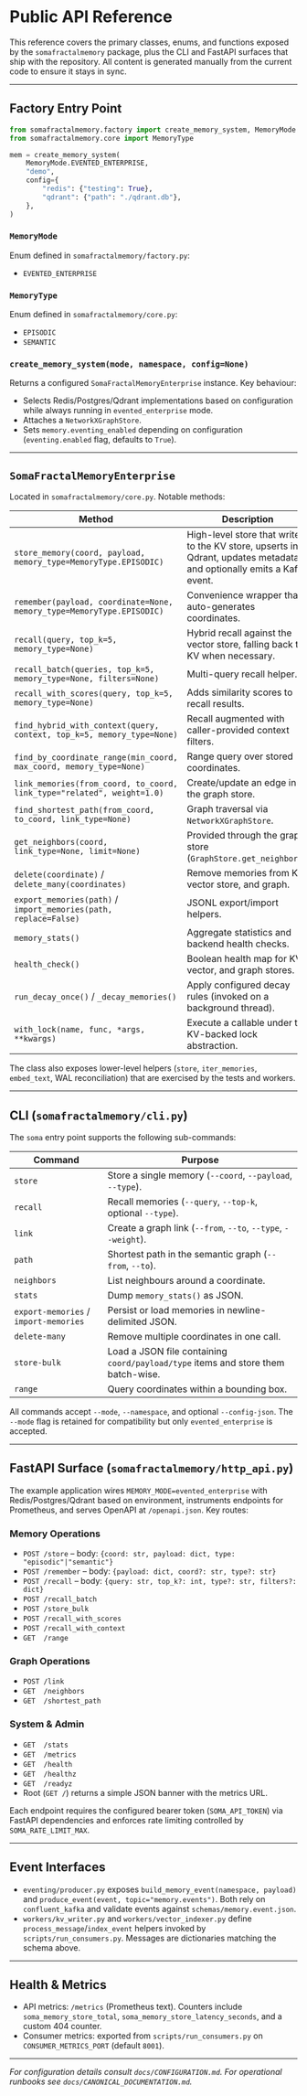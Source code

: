 # Public API Reference

This reference covers the primary classes, enums, and functions exposed by the `somafractalmemory` package, plus the CLI and FastAPI surfaces that ship with the repository. All content is generated manually from the current code to ensure it stays in sync.

---

## Factory Entry Point
```python
from somafractalmemory.factory import create_memory_system, MemoryMode
from somafractalmemory.core import MemoryType

mem = create_memory_system(
    MemoryMode.EVENTED_ENTERPRISE,
    "demo",
    config={
        "redis": {"testing": True},
        "qdrant": {"path": "./qdrant.db"},
    },
)
```

### `MemoryMode`
Enum defined in `somafractalmemory/factory.py`:
- `EVENTED_ENTERPRISE`

### `MemoryType`
Enum defined in `somafractalmemory/core.py`:
- `EPISODIC`
- `SEMANTIC`

### `create_memory_system(mode, namespace, config=None)`
Returns a configured `SomaFractalMemoryEnterprise` instance. Key behaviour:
- Selects Redis/Postgres/Qdrant implementations based on configuration while always running in `evented_enterprise` mode.
- Attaches a `NetworkXGraphStore`.
- Sets `memory.eventing_enabled` depending on configuration (`eventing.enabled` flag, defaults to `True`).

---

## `SomaFractalMemoryEnterprise`
Located in `somafractalmemory/core.py`. Notable methods:

| Method | Description |
|--------|-------------|
| `store_memory(coord, payload, memory_type=MemoryType.EPISODIC)` | High-level store that writes to the KV store, upserts into Qdrant, updates metadata, and optionally emits a Kafka event. |
| `remember(payload, coordinate=None, memory_type=MemoryType.EPISODIC)` | Convenience wrapper that auto-generates coordinates. |
| `recall(query, top_k=5, memory_type=None)` | Hybrid recall against the vector store, falling back to KV when necessary. |
| `recall_batch(queries, top_k=5, memory_type=None, filters=None)` | Multi-query recall helper. |
| `recall_with_scores(query, top_k=5, memory_type=None)` | Adds similarity scores to recall results. |
| `find_hybrid_with_context(query, context, top_k=5, memory_type=None)` | Recall augmented with caller-provided context filters. |
| `find_by_coordinate_range(min_coord, max_coord, memory_type=None)` | Range query over stored coordinates. |
| `link_memories(from_coord, to_coord, link_type="related", weight=1.0)` | Create/update an edge in the graph store. |
| `find_shortest_path(from_coord, to_coord, link_type=None)` | Graph traversal via `NetworkXGraphStore`. |
| `get_neighbors(coord, link_type=None, limit=None)` | Provided through the graph store (`GraphStore.get_neighbors`). |
| `delete(coordinate)` / `delete_many(coordinates)` | Remove memories from KV, vector store, and graph. |
| `export_memories(path)` / `import_memories(path, replace=False)` | JSONL export/import helpers. |
| `memory_stats()` | Aggregate statistics and backend health checks. |
| `health_check()` | Boolean health map for KV, vector, and graph stores. |
| `run_decay_once()` / `_decay_memories()` | Apply configured decay rules (invoked on a background thread). |
| `with_lock(name, func, *args, **kwargs)` | Execute a callable under the KV-backed lock abstraction. |

The class also exposes lower-level helpers (`store`, `iter_memories`, `embed_text`, WAL reconciliation) that are exercised by the tests and workers.

---

## CLI (`somafractalmemory/cli.py`)
The `soma` entry point supports the following sub-commands:

| Command | Purpose |
|---------|---------|
| `store` | Store a single memory (`--coord`, `--payload`, `--type`). |
| `recall` | Recall memories (`--query`, `--top-k`, optional `--type`). |
| `link` | Create a graph link (`--from`, `--to`, `--type`, `--weight`). |
| `path` | Shortest path in the semantic graph (`--from`, `--to`). |
| `neighbors` | List neighbours around a coordinate. |
| `stats` | Dump `memory_stats()` as JSON. |
| `export-memories` / `import-memories` | Persist or load memories in newline-delimited JSON. |
| `delete-many` | Remove multiple coordinates in one call. |
| `store-bulk` | Load a JSON file containing `coord/payload/type` items and store them batch-wise. |
| `range` | Query coordinates within a bounding box. |

All commands accept `--mode`, `--namespace`, and optional `--config-json`. The `--mode` flag is retained for compatibility but only `evented_enterprise` is accepted.

---

## FastAPI Surface (`somafractalmemory/http_api.py`)
The example application wires `MEMORY_MODE=evented_enterprise` with Redis/Postgres/Qdrant based on environment, instruments endpoints for Prometheus, and serves OpenAPI at `/openapi.json`. Key routes:

### Memory Operations
- `POST /store` – body: `{coord: str, payload: dict, type: "episodic"|"semantic"}`
- `POST /remember` – body: `{payload: dict, coord?: str, type?: str}`
- `POST /recall` – body: `{query: str, top_k?: int, type?: str, filters?: dict}`
- `POST /recall_batch`
- `POST /store_bulk`
- `POST /recall_with_scores`
- `POST /recall_with_context`
- `GET  /range`

### Graph Operations
- `POST /link`
- `GET  /neighbors`
- `GET  /shortest_path`

### System & Admin
- `GET  /stats`
- `GET  /metrics`
- `GET  /health`
- `GET  /healthz`
- `GET  /readyz`
- Root (`GET /`) returns a simple JSON banner with the metrics URL.

Each endpoint requires the configured bearer token (`SOMA_API_TOKEN`) via FastAPI dependencies and enforces rate limiting controlled by `SOMA_RATE_LIMIT_MAX`.

---

## Event Interfaces
- `eventing/producer.py` exposes `build_memory_event(namespace, payload)` and `produce_event(event, topic="memory.events")`. Both rely on `confluent_kafka` and validate events against `schemas/memory.event.json`.
- `workers/kv_writer.py` and `workers/vector_indexer.py` define `process_message`/`index_event` helpers invoked by `scripts/run_consumers.py`. Messages are dictionaries matching the schema above.

---

## Health & Metrics
- API metrics: `/metrics` (Prometheus text). Counters include `soma_memory_store_total`, `soma_memory_store_latency_seconds`, and a custom 404 counter.
- Consumer metrics: exported from `scripts/run_consumers.py` on `CONSUMER_METRICS_PORT` (default `8001`).

---

*For configuration details consult `docs/CONFIGURATION.md`. For operational runbooks see `docs/CANONICAL_DOCUMENTATION.md`.*
